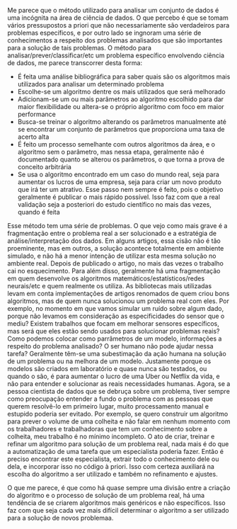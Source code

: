 Me parece que o método utilizado para analisar um conjunto de dados é uma incógnita na área de ciência de dados. O que percebo é que se tomam vários pressupostos a priori que não necessariamente são verdadeiros para problemas específicos, e por outro lado se ingnoram uma série de conhecimentos a respeito dos problemas analisados que são importantes para a solução de tais problemas. O método para analisar/prever/classificar/etc um problema específico envolvendo ciência de dados, me parece transcorrer desta forma:
- É feita uma análise bibliográfica para saber quais são os algoritmos mais utilizados para analisar um determinado problema
- Escolhe-se um algoritmo dentre os mais utilizados que será melhorado
- Adicionam-se um ou mais parâmetros ao algoritmo escolhido para dar maior flexibilidade ou altera-se o próprio algoritmo com foco em maior performance
- Busca-se treinar o algoritmo alterando os parâmetros manualmente até se encontrar um conjunto de parâmetros que proporciona uma taxa de acerto alta
- É feito um processo semelhante com outros algoritmos da área, e o algoritmo sem o parâmetro, mas nessa etapa, geralmente não é documentado quanto se alterou os parâmetros, o que torna a prova de conceito arbitrária
- Se usa o algoritmo encontrado em um caso do mundo real, seja para aumentar os lucros de uma empresa, seja para criar um novo produto que irá ter um atrativo. Esse passo nem sempre é feito, pois o objetivo geralmente é publicar o mais rápido possível. Isso faz com que a real validação seja a posteriori do estudo científico no mais das vezes, quando é feita

Esse método tem uma série de problemas. O que vejo como mais grave é a fragmentação entre o problema real a ser solucionado e a estratégia de análise/interpretação dos dados. Em alguns artigos, essa cisão não é tão proeminente, mas em outros, a solução acontece totalmente em ambiente simulado, e não há a menor intenção de utilizar esta mesma solução no ambiente real. Depois de publicado o artigo, no mais das vezes o trabalho cai no esquecimento.
Para além disso, geralmente há uma fragmentação em quem desenvolve os algoritmos matemáticos/estatísticos/redes neurais/etc e quem realmente os utiliza. As bibliotecas mais utilizadas levam em conta implementações de artigos renomados de quem criou bons algoritmos, mas de quem nunca solucionou um problema real com eles.
Por exemplo, no momento em que vamos simular um ruído sobre algum dado, porque não levamos em consideração as especificidades do sensor que o mediu? Existem trabalhos que focam em melhorar sensores específicos, mas será que eles estão sendo usados para solucionar problemas reais? Como podemos colocar como parrâmetros de um modelo, informações a respeito do problema analisado? O ser humano não pode ajudar nessa tarefa? Geralmente têm-se uma subestimação da ação humana na solução de um problema ou na melhora de um modelo. Justamente porque os modelos são criados em laboratório e quase nunca são testados, ou quando o são, é para aumentar o lucro de uma Uber ou Netflix da vida, e não para entender e solucionar as reais necessidades humanas. 
Agora, se a pessoa cientista de dados que se debruça sobre um problema, tiver sempre como preocupação entender a fundo o problema com as pessoas que querem resolvê-lo em primeiro lugar, muito processamento manual e estupido poderia ser evitado. Por exemplo, se quero construir um algoritmo para prever o volume de uma colheita e não falar em nenhum momento com os trabalhadores e trabalhadoras que tem um conhecimento sobre a colheita, meu trabalho é no mínimo incompleto. 
O ato de criar, treinar e refinar um algoritmo para solução de um problema real, nada mais é do que a automatização de uma tarefa que um especialista poderia fazer. Então é preciso encontrar este especialista, extrair todo o conhecimento dele ou dela, e incorporar isso no código à priori. Isso com certeza auxiliará na escolha do algoritmo a ser utilizado e também no refinamento e ajustes.

O que me parece, é que como há quase sempre uma divisão entre a criação do algoritmo e o processo de solução de um problema real, há uma tendência de se criarem algoritmos mais genéricos e não específicos. Isso faz com que seja cada vez mais difícil determinar o algoritmo a ser utilizado para a solução de novos problemaa. 